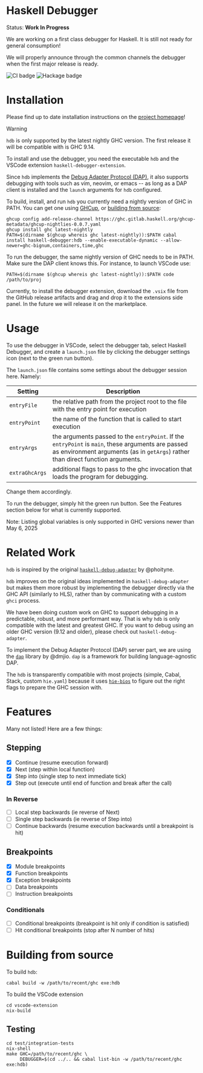 # Haskell Debugger

Status: **Work In Progress**

We are working on a first class debugger for Haskell.
It is still not ready for general consumption!

We will properly announce through the common channels the debugger when the
first major release is ready.

![CI badge](https://github.com/well-typed/haskell-debugger/actions/workflows/debugger.yaml/badge.svg) ![Hackage badge](https://img.shields.io/hackage/v/haskell-debugger.svg)

# Installation

Please find up to date installation instructions on the
[project homepage](https://well-typed.github.io/haskell-debugger/)!

> [!WARNING]
> `hdb` is only supported by the latest nightly GHC version.
> The first release it will be compatible with is GHC 9.14.

To install and use the debugger, you need the executable `hdb`
and the VSCode extension `haskell-debugger-extension`.

Since `hdb` implements the [Debug Adapter Protocol
(DAP)](https://microsoft.github.io/debug-adapter-protocol/), it also supports
debugging with tools such as vim, neovim, or emacs -- as long as a DAP client is
installed and the `launch` arguments for `hdb` configured.

To build, install, and run `hdb` you currently need a nightly
version of GHC in PATH. You can get one using
[GHCup](https://ghcup.readthedocs.io/en/latest/guide/), or [building from source](https://gitlab.haskell.org/ghc/ghc/-/wikis/building/preparation):
```
ghcup config add-release-channel https://ghc.gitlab.haskell.org/ghcup-metadata/ghcup-nightlies-0.0.7.yaml
ghcup install ghc latest-nightly 
PATH=$(dirname $(ghcup whereis ghc latest-nightly)):$PATH cabal install haskell-debugger:hdb --enable-executable-dynamic --allow-newer=ghc-bignum,containers,time,ghc
```

To run the debugger, the same nightly version of GHC needs to be in PATH. Make
sure the DAP client knows this. For instance, to launch VSCode use:
```
PATH=$(dirname $(ghcup whereis ghc latest-nightly)):$PATH code /path/to/proj
```
Currently, to install the debugger extension, download the `.vsix` file from the
GitHub release artifacts and drag and drop it to the extensions side panel. In
the future we will release it on the marketplace.

# Usage

To use the debugger in VSCode, select the debugger tab, select Haskell Debugger,
and create a `launch.json` file by clicking the debugger settings icon (next to
the green run button).

The `launch.json` file contains some settings about the debugger session here.
Namely:

| Setting | Description |
| --- | --- |
| `entryFile`    | the relative path from the project root to the file with the entry point for execution                                                                                                |
| `entryPoint`   | the name of the function that is called to start execution                                                                                                                            |
| `entryArgs`    | the arguments passed to the `entryPoint`. If the `entryPoint` is `main`, these arguments are passed as environment arguments (as in `getArgs`) rather than direct function arguments. |
| `extraGhcArgs` | additional flags to pass to the ghc invocation that loads the program for debugging.                                                                                                  |

Change them accordingly.

To run the debugger, simply hit the green run button.
See the Features section below for what is currently supported.

Note: Listing global variables is only supported in GHC versions newer than May 6, 2025

# Related Work

`hdb` is inspired by the original
[`haskell-debug-adapter`](https://github.com/phoityne/haskell-debug-adapter/) by @phoityne.

`hdb` improves on the original ideas implemented in
`haskell-debug-adapter` but makes them more robust by implementing the debugger
directly via the GHC API (similarly to HLS), rather than by communicating with a
custom `ghci` process.

We have been doing custom work on GHC to support debugging in a predictable,
robust, and more performant way. That is why `hdb` is only
compatible with the latest and greatest GHC. If you want to debug using an older
GHC version (9.12 and older), please check out `haskell-debug-adapter`.

To implement the Debug Adapter Protocol (DAP) server part, we are using the
[`dap`](https://hackage.haskell.org/package/dap-0.2.0.0) library by @dmjio.
`dap` is a framework for building language-agnostic DAP.

The `hdb` is transparently compatible with most projects (simple,
Cabal, Stack, custom `hie.yaml`) because
it uses [`hie-bios`](https://github.com/haskell/hie-bios) to figure out the
right flags to prepare the GHC session with.


# Features

Many not listed! Here are a few things:

## Stepping

- [x] Continue (resume execution forward)
- [x] Next (step within local function)
- [x] Step into (single step to next immediate tick)
- [x] Step out (execute until end of function and break after the call)

### In Reverse

- [ ] Local step backwards (ie reverse of Next)
- [ ] Single step backwards (ie reverse of Step into)
- [ ] Continue backwards (resume execution backwards until a breakpoint is hit)

## Breakpoints

- [x] Module breakpoints
- [x] Function breakpoints
- [x] Exception breakpoints
- [ ] Data breakpoints
- [ ] Instruction breakpoints

### Conditionals
- [ ] Conditional breakpoints     (breakpoint is hit only if condition is satisfied)
- [ ] Hit conditional breakpoints (stop after N number of hits)

# Building from source

To build `hdb`:
```
cabal build -w /path/to/recent/ghc exe:hdb
```

To build the VSCode extension
```
cd vscode-extension
nix-build
```

## Testing

```
cd test/integration-tests
nix-shell
make GHC=/path/to/recent/ghc \
     DEBUGGER=$(cd ../.. && cabal list-bin -w /path/to/recent/ghc exe:hdb)
```
